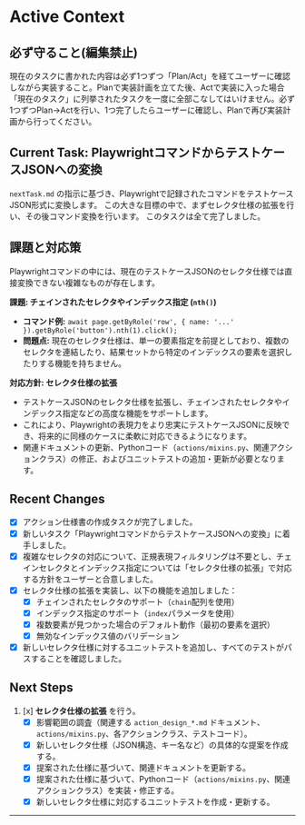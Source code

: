 # Active Context

## 必ず守ること(編集禁止)
現在のタスクに書かれた内容は必ず1つずつ「Plan/Act」を経てユーザーに確認しながら実装すること。Planで実装計画を立てた後、Actで実装に入った場合「現在のタスク」に列挙されたタスクを一度に全部こなしてはいけません。必ず1つずつPlan→Actを行い、1つ完了したらユーザーに確認し、Planで再び実装計画から行ってください。

## Current Task: PlaywrightコマンドからテストケースJSONへの変換

`nextTask.md` の指示に基づき、Playwrightで記録されたコマンドをテストケースJSON形式に変換します。
この大きな目標の中で、まずセレクタ仕様の拡張を行い、その後コマンド変換を行います。
このタスクは全て完了しました。

## 課題と対応策

Playwrightコマンドの中には、現在のテストケースJSONのセレクタ仕様では直接変換できない複雑なものが存在します。

**課題: チェインされたセレクタやインデックス指定 (`nth()`)**
- **コマンド例:** `await page.getByRole('row', { name: '...' }).getByRole('button').nth(1).click();`
- **問題点:** 現在のセレクタ仕様は、単一の要素指定を前提としており、複数のセレクタを連結したり、結果セットから特定のインデックスの要素を選択したりする機能を持ちません。

**対応方針: セレクタ仕様の拡張**
- テストケースJSONのセレクタ仕様を拡張し、チェインされたセレクタやインデックス指定などの高度な機能をサポートします。
- これにより、Playwrightの表現力をより忠実にテストケースJSONに反映でき、将来的に同様のケースに柔軟に対応できるようになります。
- 関連ドキュメントの更新、Pythonコード（`actions/mixins.py`、関連アクションクラス）の修正、およびユニットテストの追加・更新が必要となります。

## Recent Changes

- [x] アクション仕様書の作成タスクが完了しました。
- [x] 新しいタスク「PlaywrightコマンドからテストケースJSONへの変換」に着手しました。
- [x] 複雑なセレクタの対応について、正規表現フィルタリングは不要とし、チェインセレクタとインデックス指定については「セレクタ仕様の拡張」で対応する方針をユーザーと合意しました。
- [x] セレクタ仕様の拡張を実装し、以下の機能を追加しました：
  - [x] チェインされたセレクタのサポート（`chain`配列を使用）
  - [x] インデックス指定のサポート（`index`パラメータを使用）
  - [x] 複数要素が見つかった場合のデフォルト動作（最初の要素を選択）
  - [x] 無効なインデックス値のバリデーション
- [x] 新しいセレクタ仕様に対するユニットテストを追加し、すべてのテストがパスすることを確認しました。

## Next Steps

1. [x] **セレクタ仕様の拡張** を行う。
    *   [x] 影響範囲の調査（関連する `action_design_*.md` ドキュメント、`actions/mixins.py`、各アクションクラス、テストコード）。
    *   [x] 新しいセレクタ仕様（JSON構造、キー名など）の具体的な提案を作成する。
    *   [x] 提案された仕様に基づいて、関連ドキュメントを更新する。
    *   [x] 提案された仕様に基づいて、Pythonコード（`actions/mixins.py`、関連アクションクラス）を実装・修正する。
    *   [x] 新しいセレクタ仕様に対応するユニットテストを作成・更新する。
---

